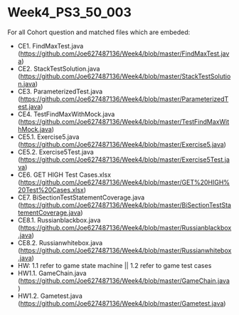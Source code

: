 # Week4_PS3_50_003

For all Cohort question and matched files which are embeded:
+ CE1. FindMaxTest.java (https://github.com/Joe627487136/Week4/blob/master/FindMaxTest.java)
+ CE2. StackTestSolution.java (https://github.com/Joe627487136/Week4/blob/master/StackTestSolution.java)
+ CE3. ParameterizedTest.java (https://github.com/Joe627487136/Week4/blob/master/ParameterizedTest.java)
+ CE4. TestFindMaxWithMock.java (https://github.com/Joe627487136/Week4/blob/master/TestFindMaxWithMock.java)
+ CE5.1. Exercise5.java (https://github.com/Joe627487136/Week4/blob/master/Exercise5.java)
+ CE5.2. Exercise5Test.java (https://github.com/Joe627487136/Week4/blob/master/Exercise5Test.java)
+ CE6. GET HIGH Test Cases.xlsx (https://github.com/Joe627487136/Week4/blob/master/GET%20HIGH%20Test%20Cases.xlsx)
+ CE7. BiSectionTestStatementCoverage.java (https://github.com/Joe627487136/Week4/blob/master/BiSectionTestStatementCoverage.java)
+ CE8.1. Russianblackbox.java (https://github.com/Joe627487136/Week4/blob/master/Russianblackbox.java)
+ CE8.2. Russianwhitebox.java (https://github.com/Joe627487136/Week4/blob/master/Russianwhitebox.java)
+ HW: 1.1 refer to game state machine || 1.2 refer to game test cases
+ HW1.1. GameChain.java (https://github.com/Joe627487136/Week4/blob/master/GameChain.java)
+ HW1.2. Gametest.java (https://github.com/Joe627487136/Week4/blob/master/Gametest.java)
